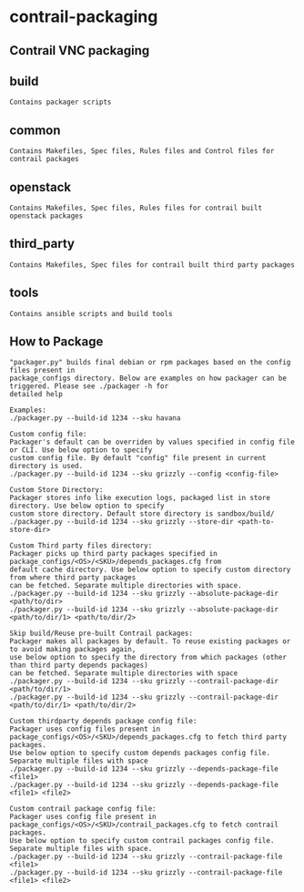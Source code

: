 contrail-packaging
==================

Contrail VNC packaging
----------------------

build
-----
    Contains packager scripts

common
------
    Contains Makefiles, Spec files, Rules files and Control files for contrail packages

openstack
---------
    Contains Makefiles, Spec files, Rules files for contrail built openstack packages

third_party
-----------
    Contains Makefiles, Spec files for contrail built third party packages

tools
-----
    Contains ansible scripts and build tools
    
How to Package
--------------
    "packager.py" builds final debian or rpm packages based on the config files present in 
    package_configs directory. Below are examples on how packager can be triggered. Please see ./packager -h for 
    detailed help
    
    Examples:
    ./packager.py --build-id 1234 --sku havana
    
    Custom config file: 
    Packager's default can be overriden by values specified in config file or CLI. Use below option to specify 
    custom config file. By default "config" file present in current directory is used.
    ./packager.py --build-id 1234 --sku grizzly --config <config-file>
    
    Custom Store Directory: 
    Packager stores info like execution logs, packaged list in store directory. Use below option to specify 
    custom store directory. Default store directory is sandbox/build/
    ./packager.py --build-id 1234 --sku grizzly --store-dir <path-to-store-dir>
    
    Custom Third party files directory: 
    Packager picks up third party packages specified in package_configs/<OS>/<SKU>/depends_packages.cfg from 
    default cache directory. Use below option to specify custom directory from where third party packages 
    can be fetched. Separate multiple directories with space.
    ./packager.py --build-id 1234 --sku grizzly --absolute-package-dir <path/to/dir>
    ./packager.py --build-id 1234 --sku grizzly --absolute-package-dir <path/to/dir/1> <path/to/dir/2>
    
    Skip build/Reuse pre-built Contrail packages:
    Packager makes all packages by default. To reuse existing packages or to avoid making packages again, 
    use below option to specify the directory from which packages (other than third party depends packages) 
    can be fetched. Separate multiple directories with space
    ./packager.py --build-id 1234 --sku grizzly --contrail-package-dir <path/to/dir/1>
    ./packager.py --build-id 1234 --sku grizzly --contrail-package-dir <path/to/dir/1> <path/to/dir/2>
    
    Custom thirdparty depends package config file:
    Packager uses config files present in package_configs/<OS>/<SKU>/depends_packages.cfg to fetch third party packages. 
    Use below option to specify custom depends packages config file. Separate multiple files with space
    ./packager.py --build-id 1234 --sku grizzly --depends-package-file <file1>
    ./packager.py --build-id 1234 --sku grizzly --depends-package-file <file1> <file2>
    
    Custom contrail package config file:
    Packager uses config file present in package_configs/<OS>/<SKU>/contrail_packages.cfg to fetch contrail packages.
    Use below option to specify custom contrail packages config file. Separate multiple files with space.
    ./packager.py --build-id 1234 --sku grizzly --contrail-package-file <file1>
    ./packager.py --build-id 1234 --sku grizzly --contrail-package-file <file1> <file2>
    
    
